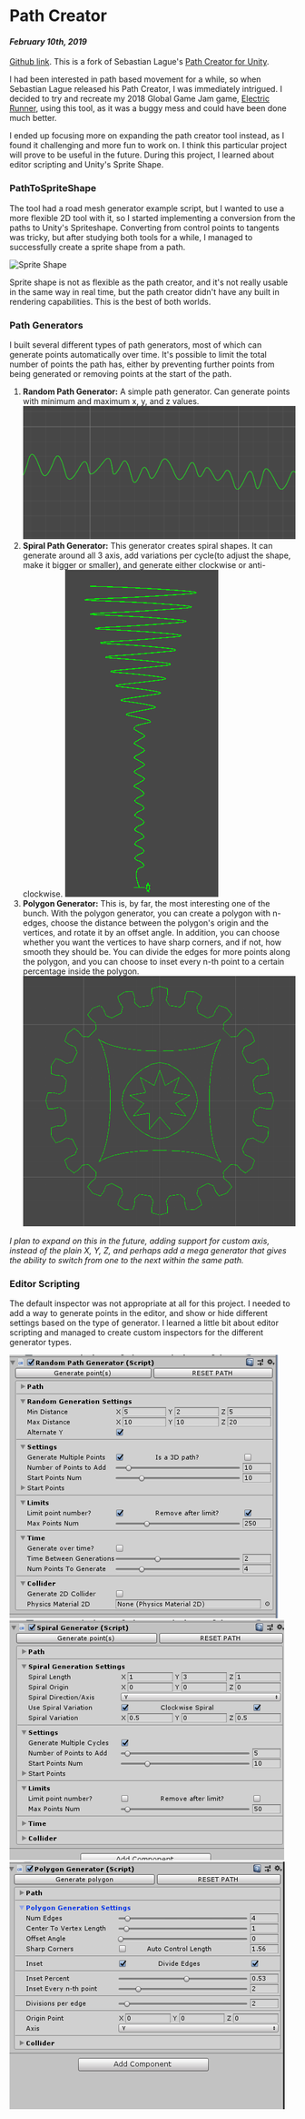 [comment]: # (*.title*Path Creator*.title*)
[comment]: # (*.desc*A fork of Sebastian Lague's Path Creator for Unity, with path generation and Path to SpriteShape conversion*.desc*)
[comment]: # (*.tags*unity, C#, editor, path, path creator, github, project, finished, featured*.tags*)
[comment]: # (*.date*10-2-2019*.date*)

# Path Creator

#### *February 10th, 2019*

[Github link](https://github.com/hadiDanial/Path-Creator). This is a fork of Sebastian Lague's [Path Creator for Unity](https://github.com/SebLague/Path-Creator).

I had been interested in path based movement for a while, so when Sebastian Lague released his Path Creator, I was immediately intrigued. I decided to try and recreate my 2018 Global Game Jam game, [Electric Runner](https://globalgamejam.org/2018/games/electric-runner), using this tool, as it was a buggy mess and could have been done much better.

I ended up focusing more on expanding the path creator tool instead, as I found it challenging and more fun to work on. I think this particular project will prove to be useful in the future. During this project, I learned about editor scripting and Unity's Sprite Shape.

### PathToSpriteShape

The tool had a road mesh generator example script, but I wanted to use a more flexible 2D tool with it, so I started implementing a conversion from the paths to Unity's Spriteshape. Converting from control points to tangents was tricky, but after studying both tools for a while, I managed to successfully create a sprite shape from a path.

![Sprite Shape](path_creator_assets/pathToSpriteShape.gif)

Sprite shape is not as flexible as the path creator, and it's not really usable in the same way in real time, but the path creator didn't have any built in rendering capabilities. This is the best of both worlds.

### Path Generators

I built several different types of path generators, most of which can generate points automatically over time. It's possible to limit the total number of points the path has, either by preventing further points from being generated or removing points at the start of the path.

1. **Random Path Generator:** A simple path generator. Can generate points with minimum and maximum x, y, and z values.
   ![Random Generator](path_creator_assets/randomGen.png)
2. **Spiral Path Generator:** This generator creates spiral shapes. It can generate around all 3 axis, add variations per cycle(to adjust the shape, make it bigger or smaller), and generate either clockwise or anti-clockwise.
   ![Spiral Generator](path_creator_assets/spiralGen.png)
3. **Polygon Generator:** This is, by far, the most interesting one of the bunch. With the polygon generator, you can create a polygon with n-edges, choose the distance between the polygon's origin and the vertices, and rotate it by an offset angle. In addition, you can choose whether you want the vertices to have sharp corners, and if not, how smooth they should be. You can divide the edges for more points along the polygon, and you can choose to inset every n-th point to a certain percentage inside the polygon.
   ![Polygon Generator](path_creator_assets/coverImg.png)

*I plan to expand on this in the future, adding support for custom axis, instead of the plain X, Y, Z, and perhaps add a mega generator that gives the ability to switch from one to the next within the same path.*

### Editor Scripting

The default inspector was not appropriate at all for this project. I needed to add a way to generate points in the editor, and show or hide different settings based on the type of generator. I learned a little bit about editor scripting and managed to create custom inspectors for the different generator types.

![Random Generator Editor](path_creator_assets/randomGenEditor.png)
![Spiral Generator Editor](path_creator_assets/spiralGenEditor.png)
![Polygon Generator Editor](path_creator_assets/polygonEditor.png)
